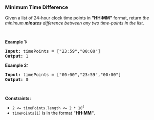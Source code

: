
<h3>Minimum Time Difference</h3>
<div>Given a list of 24-hour clock time points in <strong>"HH:MM"</strong> format, return <em>the minimum <b>minutes</b> difference between any two time-points in the list</em>.
<p> </p>
<p><strong>Example 1:</strong></p>
<pre><strong>Input:</strong> timePoints = ["23:59","00:00"]
<strong>Output:</strong> 1
</pre><p><strong>Example 2:</strong></p>
<pre><strong>Input:</strong> timePoints = ["00:00","23:59","00:00"]
<strong>Output:</strong> 0
</pre>
<p> </p>
<p><strong>Constraints:</strong></p>
<ul>
<li><code>2 &lt;= timePoints.length &lt;= 2 * 10<sup>4</sup></code></li>
<li><code>timePoints[i]</code> is in the format <strong>"HH:MM"</strong>.</li>
</ul>
</div>
